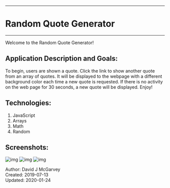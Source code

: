 -----------------------------
# Random Quote Generator #
-----------------------------

Welcome to the Random Quote Generator!

## Application Description and Goals:

To begin, users are shown a quote. Click the link to show another quote from an
array of quotes. It will be displayed to the webpage with a different
background color each time a new quote is requested. If there is no activity
on the web page for 30 seconds, a new quote will be displayed. Enjoy!

## Technologies:

1. JavaScript
2. Arrays
3. Math
4. Random

## Screenshots:
![img](https://user-images.githubusercontent.com/42125523/72554576-d37d5680-384f-11ea-9571-3190e9c89e4b.png)
![img](https://user-images.githubusercontent.com/42125523/72554577-d37d5680-384f-11ea-942a-68058cec1d2a.png)
![img](https://user-images.githubusercontent.com/42125523/72554578-d37d5680-384f-11ea-9821-9854210624fc.png)

Author: David J McGarvey  
Created: 2019-07-13  
Updated: 2020-01-24
